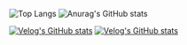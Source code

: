 
![Top Langs](https://github-readme-stats.vercel.app/api/top-langs/?username=p-garden&hide=html,css,DockerFile,c%2B%2B,c)
![Anurag's GitHub stats](https://github-readme-stats.vercel.app/api?username=p-garden&show_icons=true&hide=&theme=dracula)


[![Velog's GitHub stats](https://velog-readme-stats.vercel.app/api?name=j2982477)](https://github.com/j2982477/velog-readme-stats)
[![Velog's GitHub stats](https://velog-readme-stats.vercel.app/api/list?name=j2982477)](https://velog.io/@j2982477)
<!--
**p-garden/p-garden** is a ✨ _special_ ✨ repository because its `README.md` (this file) appears on your GitHub profile.

Here are some ideas to get you started:

- 🔭 I’m currently working on ...
- 🌱 I’m currently learning ...
- 👯 I’m looking to collaborate on ...
- 🤔 I’m looking for help with ...
- 💬 Ask me about ...
- 📫 How to reach me: ...
- 😄 Pronouns: ...
- ⚡ Fun fact: ...
-->
